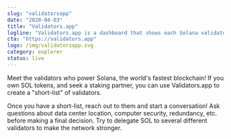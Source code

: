 ```yaml
---
slug: "validatorsapp"
date: "2020-04-03"
title: "Validators.app"
logline: "Validators.app is a dashboard that shows each Solana validator by title and includes recent statistics for each."
cta: "https://validators.app"
logo: /img/validatorsapp.svg
category: explorer
status: live
---
```


Meet the validators who power Solana, the world's fastest blockchain! If you own SOL tokens, and seek a staking partner, you can use Validators.app to create a "short-list" of validators.

Once you have a short-list, reach out to them and start a conversation! Ask questions about data center location, computer security, redundancy, etc. before making a final decision. Try to delegate SOL to several different validators to make the network stronger.
